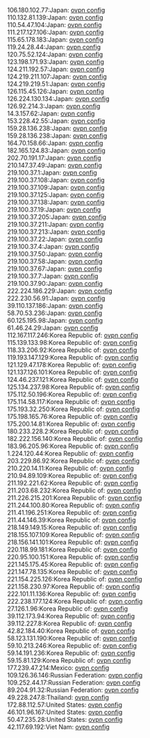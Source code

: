 106.180.102.77:Japan: [ovpn config](vpn/106_180_102_77.ovpn)  
110.132.81.139:Japan: [ovpn config](vpn/110_132_81_139.ovpn)  
110.54.47.104:Japan: [ovpn config](vpn/110_54_47_104.ovpn)  
111.217.127.106:Japan: [ovpn config](vpn/111_217_127_106.ovpn)  
115.65.178.183:Japan: [ovpn config](vpn/115_65_178_183.ovpn)  
119.24.28.44:Japan: [ovpn config](vpn/119_24_28_44.ovpn)  
120.75.52.124:Japan: [ovpn config](vpn/120_75_52_124.ovpn)  
123.198.171.93:Japan: [ovpn config](vpn/123_198_171_93.ovpn)  
124.211.192.57:Japan: [ovpn config](vpn/124_211_192_57.ovpn)  
124.219.211.107:Japan: [ovpn config](vpn/124_219_211_107.ovpn)  
124.219.219.51:Japan: [ovpn config](vpn/124_219_219_51.ovpn)  
126.115.45.126:Japan: [ovpn config](vpn/126_115_45_126.ovpn)  
126.224.130.134:Japan: [ovpn config](vpn/126_224_130_134.ovpn)  
126.92.214.3:Japan: [ovpn config](vpn/126_92_214_3.ovpn)  
14.3.157.62:Japan: [ovpn config](vpn/14_3_157_62.ovpn)  
153.228.42.55:Japan: [ovpn config](vpn/153_228_42_55.ovpn)  
159.28.136.238:Japan: [ovpn config](vpn/159_28_136_238.ovpn)  
159.28.136.238:Japan: [ovpn config](vpn/159_28_136_238.ovpn)  
164.70.158.66:Japan: [ovpn config](vpn/164_70_158_66.ovpn)  
182.165.124.83:Japan: [ovpn config](vpn/182_165_124_83.ovpn)  
202.70.191.17:Japan: [ovpn config](vpn/202_70_191_17.ovpn)  
210.147.37.49:Japan: [ovpn config](vpn/210_147_37_49.ovpn)  
219.100.37.1:Japan: [ovpn config](vpn/219_100_37_1.ovpn)  
219.100.37.108:Japan: [ovpn config](vpn/219_100_37_108.ovpn)  
219.100.37.109:Japan: [ovpn config](vpn/219_100_37_109.ovpn)  
219.100.37.125:Japan: [ovpn config](vpn/219_100_37_125.ovpn)  
219.100.37.138:Japan: [ovpn config](vpn/219_100_37_138.ovpn)  
219.100.37.19:Japan: [ovpn config](vpn/219_100_37_19.ovpn)  
219.100.37.205:Japan: [ovpn config](vpn/219_100_37_205.ovpn)  
219.100.37.211:Japan: [ovpn config](vpn/219_100_37_211.ovpn)  
219.100.37.213:Japan: [ovpn config](vpn/219_100_37_213.ovpn)  
219.100.37.22:Japan: [ovpn config](vpn/219_100_37_22.ovpn)  
219.100.37.4:Japan: [ovpn config](vpn/219_100_37_4.ovpn)  
219.100.37.50:Japan: [ovpn config](vpn/219_100_37_50.ovpn)  
219.100.37.58:Japan: [ovpn config](vpn/219_100_37_58.ovpn)  
219.100.37.67:Japan: [ovpn config](vpn/219_100_37_67.ovpn)  
219.100.37.7:Japan: [ovpn config](vpn/219_100_37_7.ovpn)  
219.100.37.90:Japan: [ovpn config](vpn/219_100_37_90.ovpn)  
222.224.186.229:Japan: [ovpn config](vpn/222_224_186_229.ovpn)  
222.230.56.91:Japan: [ovpn config](vpn/222_230_56_91.ovpn)  
39.110.137.186:Japan: [ovpn config](vpn/39_110_137_186.ovpn)  
58.70.53.236:Japan: [ovpn config](vpn/58_70_53_236.ovpn)  
60.125.195.98:Japan: [ovpn config](vpn/60_125_195_98.ovpn)  
61.46.24.29:Japan: [ovpn config](vpn/61_46_24_29.ovpn)  
112.167.117.246:Korea Republic of: [ovpn config](vpn/112_167_117_246.ovpn)  
115.139.133.98:Korea Republic of: [ovpn config](vpn/115_139_133_98.ovpn)  
118.33.206.92:Korea Republic of: [ovpn config](vpn/118_33_206_92.ovpn)  
119.193.147.129:Korea Republic of: [ovpn config](vpn/119_193_147_129.ovpn)  
121.129.47.178:Korea Republic of: [ovpn config](vpn/121_129_47_178.ovpn)  
121.137.126.101:Korea Republic of: [ovpn config](vpn/121_137_126_101.ovpn)  
124.46.237.121:Korea Republic of: [ovpn config](vpn/124_46_237_121.ovpn)  
125.134.237.98:Korea Republic of: [ovpn config](vpn/125_134_237_98.ovpn)  
175.112.50.196:Korea Republic of: [ovpn config](vpn/175_112_50_196.ovpn)  
175.114.58.117:Korea Republic of: [ovpn config](vpn/175_114_58_117.ovpn)  
175.193.32.250:Korea Republic of: [ovpn config](vpn/175_193_32_250.ovpn)  
175.198.165.76:Korea Republic of: [ovpn config](vpn/175_198_165_76.ovpn)  
175.200.14.81:Korea Republic of: [ovpn config](vpn/175_200_14_81.ovpn)  
180.233.228.2:Korea Republic of: [ovpn config](vpn/180_233_228_2.ovpn)  
182.222.156.140:Korea Republic of: [ovpn config](vpn/182_222_156_140.ovpn)  
183.96.205.96:Korea Republic of: [ovpn config](vpn/183_96_205_96.ovpn)  
1.224.120.44:Korea Republic of: [ovpn config](vpn/1_224_120_44.ovpn)  
203.229.86.92:Korea Republic of: [ovpn config](vpn/203_229_86_92.ovpn)  
210.220.14.11:Korea Republic of: [ovpn config](vpn/210_220_14_11.ovpn)  
210.94.89.109:Korea Republic of: [ovpn config](vpn/210_94_89_109.ovpn)  
211.192.221.62:Korea Republic of: [ovpn config](vpn/211_192_221_62.ovpn)  
211.203.68.232:Korea Republic of: [ovpn config](vpn/211_203_68_232.ovpn)  
211.226.215.201:Korea Republic of: [ovpn config](vpn/211_226_215_201.ovpn)  
211.244.100.80:Korea Republic of: [ovpn config](vpn/211_244_100_80.ovpn)  
211.41.196.251:Korea Republic of: [ovpn config](vpn/211_41_196_251.ovpn)  
211.44.146.39:Korea Republic of: [ovpn config](vpn/211_44_146_39.ovpn)  
218.149.149.15:Korea Republic of: [ovpn config](vpn/218_149_149_15.ovpn)  
218.155.107.109:Korea Republic of: [ovpn config](vpn/218_155_107_109.ovpn)  
218.156.141.101:Korea Republic of: [ovpn config](vpn/218_156_141_101.ovpn)  
220.118.99.181:Korea Republic of: [ovpn config](vpn/220_118_99_181.ovpn)  
220.95.100.151:Korea Republic of: [ovpn config](vpn/220_95_100_151.ovpn)  
221.145.175.45:Korea Republic of: [ovpn config](vpn/221_145_175_45.ovpn)  
221.147.78.135:Korea Republic of: [ovpn config](vpn/221_147_78_135.ovpn)  
221.154.225.126:Korea Republic of: [ovpn config](vpn/221_154_225_126.ovpn)  
221.158.230.97:Korea Republic of: [ovpn config](vpn/221_158_230_97.ovpn)  
222.101.11.136:Korea Republic of: [ovpn config](vpn/222_101_11_136.ovpn)  
222.238.177.124:Korea Republic of: [ovpn config](vpn/222_238_177_124.ovpn)  
27.126.1.96:Korea Republic of: [ovpn config](vpn/27_126_1_96.ovpn)  
39.112.173.94:Korea Republic of: [ovpn config](vpn/39_112_173_94.ovpn)  
39.112.227.8:Korea Republic of: [ovpn config](vpn/39_112_227_8.ovpn)  
42.82.184.40:Korea Republic of: [ovpn config](vpn/42_82_184_40.ovpn)  
58.123.131.190:Korea Republic of: [ovpn config](vpn/58_123_131_190.ovpn)  
59.10.213.246:Korea Republic of: [ovpn config](vpn/59_10_213_246.ovpn)  
59.14.191.236:Korea Republic of: [ovpn config](vpn/59_14_191_236.ovpn)  
59.15.81.129:Korea Republic of: [ovpn config](vpn/59_15_81_129.ovpn)  
177.239.47.214:Mexico: [ovpn config](vpn/177_239_47_214.ovpn)  
109.126.36.146:Russian Federation: [ovpn config](vpn/109_126_36_146.ovpn)  
109.252.44.17:Russian Federation: [ovpn config](vpn/109_252_44_17.ovpn)  
89.204.91.32:Russian Federation: [ovpn config](vpn/89_204_91_32.ovpn)  
49.228.247.8:Thailand: [ovpn config](vpn/49_228_247_8.ovpn)  
172.88.112.57:United States: [ovpn config](vpn/172_88_112_57.ovpn)  
46.101.96.167:United States: [ovpn config](vpn/46_101_96_167.ovpn)  
50.47.235.28:United States: [ovpn config](vpn/50_47_235_28.ovpn)  
42.117.69.192:Viet Nam: [ovpn config](vpn/42_117_69_192.ovpn)  
